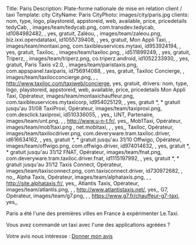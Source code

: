 Title: Paris
Description: Plate-forme nationale de mise en relation client / taxi
Template: city
CityName: Paris
CityPhoto: images/city/paris.jpg
clients: nom, type, logo, playstoreid, appstoreid, web, available, price, pricedetails
    tedyCab, , images/team/tedycab.png, com.transdev.tedycab, id1084982482, , yes, gratuit,
    Zaléou, , images/team/zaleou.png, biz.ixxi.opendatataxi, id1055739408, , yes, gratuit,
    Mon Appli Taxi, , images/team/montaxi.png, com.taxibleuservices.mytaxi, id953924194, , yes, gratuit,
    Taxiloc, , images/team/taxiloc.png, , id511899249, , yes, gratuit,
    Triperz, , images/team/triperz.png, co.triperz.android, id1052233930, , yes, gratuit,
    Paris Taxis v2.0, , images/team/paristaxis.png, com.appspanel.taxiparis, id756914088, , yes, gratuit,
    Taxiloc Concierge, , images/team/taxilocconcierge.png, , , http://www.taxiloc.com/taxiweb/concierge, yes, gratuit,
drivers: nom, type, logo, playstoreid, appstoreid, web, available, price, pricedetails
    Mon Appli Taxi, Opérateur, images/team/montaxichauffeur.png, com.taxibleuservices.mytaxicorp, id954025129, , yes, gratuit *, * gratuit jusqu'au 31/08
    TaxiProxi, Opérateur, images/team/taxiproxi.png, com.desclick.taxiproxi, id510336055, , yes,,
    UNT, Partenaire, images/team/unt.png, , , http://www.u-n-t.fr/, yes,,
    Mob1Taxi, Opérateur, images/team/mob1taxi.png , net.mobitaxi, , , yes,,
    Taxiloc, Opérateur, images/team/taxilocdriver.png, com.deveryware.tram.taxiloc.driver, id616634162, , yes, gratuit *, * gratuit jusqu'au 31/10
    Offwigo, Opérateur, images/team/offwigo.png, com.offwigo.driver, id974014632, , yes, gratuit *, * gratuit jusqu'au 31/12
    FNAT, Opérateur, images/team/fnat.png, com.deveryware.tram.taxiloc.driver.fnat, id1115197992, , yes, gratuit *, * gratuit jusqu'au 31/12
    Taxis Connect, Opérateur, images/team/taxisconnect.png, com.taxisconnect.driver, id730972682, , no,,
    Alpha Taxis, Opérateur, images/team/alphataxis.png, , , http://site.alphataxis.fr/, yes,,
    Atlantis Taxis, Opérateur, images/team/atlantis.png, , , http://www.atlantistaxis.net/, yes,,
    G7, Opérateur, images/team/g7.png, , , https://www.g7.fr/chauffeur-g7-taxi, yes,,

Paris a été l'une des premières villes en France à expérimenter Le.Taxi.

Vous avez commandé un taxi avec l'une des applications agréées ?

Votre avis nous intéresse : <a href="https://docs.google.com/forms/d/19ZuQSpQ5vcIq4DQdo-Fohlg25N_7io-9cpoXGFPAmzM/viewform" class="button">
<span><i class="fa fa-thumbs-up"></i></span>Donner mon avis</a>
